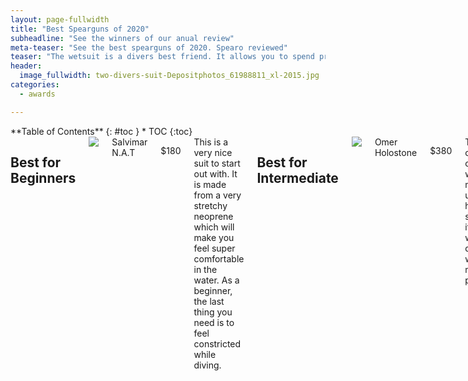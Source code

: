 ```yaml
---
layout: page-fullwidth
title: "Best Spearguns of 2020"
subheadline: "See the winners of our anual review"
meta-teaser: "See the best spearguns of 2020. Spearo reviewed"
teaser: "The wetsuit is a divers best friend. It allows you to spend prolonged periods of time out in the water comfortably. Wetsuits come in a few different thicknesses and you want to make sure you get the proper one for the water temperatures in your area. This article will focus on spearfishing wetsuits rather than the many other types of suits out there. Spearfishing suits give a perfect combination of flexibility and durability and allow you to get the most out of a hunt. They are a 2-piece suit and sometimes, the jacket and pants are sold separately, so keep that in mind. Also, the thicker the suit you need, the more expensive it will be."
header:
  image_fullwidth: two-divers-suit-Depositphotos_61988811_xl-2015.jpg
categories:
  - awards

---
```

<!--more-->

<div class="row blogpost awards">
<div class="medium-4 medium-push-8 columns" markdown="1">
<div class="panel radius" markdown="1">
**Table of Contents**
{: #toc }
*  TOC
{:toc}
</div>
</div><!-- /.medium-4.columns -->



<div class="medium-8 medium-pull-4 columns" markdown="1">

## Best for Beginners
<div class="box text-center">
   <img class="product" src="{{site.url}}/{{site.urlimg}}/salvimar-nat-5mm-wetsuit.jpg">
</div>

<div class="ribbon">
  Salvimar N.A.T
  <i></i>
  <i></i>
  <i></i>
  <i></i>
</div>

<p class="gearname text-center">$180</p>
This is a very nice suit to start out with. It is made from a very stretchy neoprene which will make you feel super comfortable in the water. As a beginner, the last thing you need is to feel constricted while diving.

## Best for Intermediate
<div class="box text-center">
   <img class="product" src="{{site.url}}/{{site.urlimg}}/omer-holostone-wetsuit.jpg">
</div>

<div class="ribbon">
  Omer Holostone
  <i></i>
  <i></i>
  <i></i>
  <i></i>
</div>

<p class="gearname text-center">$380</p>
This is a top of the line, off-the-shelf, wetsuit. It is manufactured under the highest standards for its class. It is warm, durable and worn by many of the professionals.

## Best Value for Money
<div class="box text-center">
   <img class="product" src="{{site.url}}/{{site.urlimg}}/mako-yakomoto-suit-2.jpg">
</div>

<div class="ribbon">
  Mako Yamamoto Camo
  <i></i>
  <i></i>
  <i></i>
  <i></i>
</div>

<p class="gearname text-center">$230</p>
It is hard to go wrong with this suit. It is sold directly by the manufacture, so you will not be paying any distribution costs. It is made from the gold-standard Yamamoto neoprene and includes a built in knife pocket. It is a great all-around suit at a great price point.

## Cheapest
<div class="box text-center">
   <img class="product" src="{{site.url}}/{{site.urlimg}}/LIFURIOUS-3MM-Scuba-Diving-Suits-for-Men-2-Pieces-Long-Sleeve-Keep-Warm-Wetsuits-Spearfishing-Rash.jpg">
</div>

<div class="ribbon">
  Lifurious (Ali Express)
  <i></i>
  <i></i>
  <i></i>
  <i></i>
</div>

<p class="gearname text-center">$60</p>
This is hardly a spearfishing wetsuit, but for such a low cost it will still be included in this article. It is a hooded, two-piece wetsuit, with farmer john bottoms. It will keep you much warmer than a surfing wetsuit and is practically indestructible. It comes in only one thickness and is not open-cell, but it is cheap as hell and a good way to get started in the sport.

</div><!-- /.medium-8.columns -->
</div><!-- /.row -->



